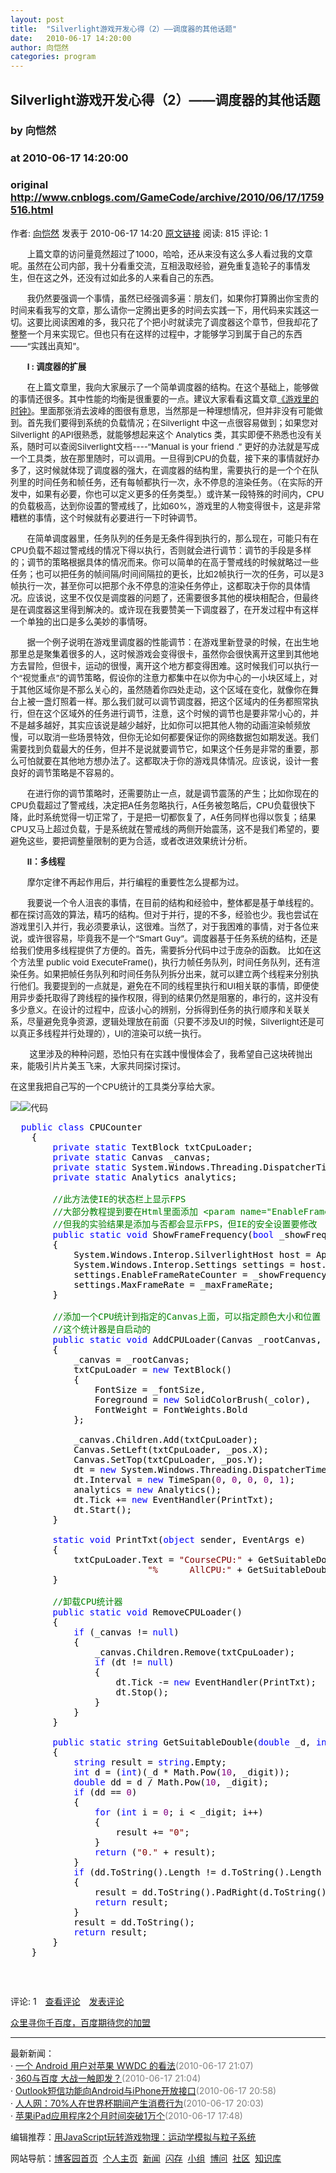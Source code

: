 ```yaml
---
layout: post
title:  "Silverlight游戏开发心得（2）——调度器的其他话题"
date:   2010-06-17 14:20:00
author: 向恺然
categories: program
---
```


## Silverlight游戏开发心得（2）——调度器的其他话题
### by 向恺然
### at 2010-06-17 14:20:00
### original <http://www.cnblogs.com/GameCode/archive/2010/06/17/1759516.html>

<p><a href="http://www.cnblogs.com/GameCode/"><img src="http://pic.cnblogs.com/face/u129547.png" alt="" border="0"></a><br>作者: <a href="http://www.cnblogs.com/GameCode/">向恺然</a> 发表于 2010-06-17 14:20 <a href="http://www.cnblogs.com/GameCode/archive/2010/06/17/1759516.html">原文链接</a> 阅读: 815 评论: 1</p><p><span style="font-size:10pt">　　上篇文章的访问量竟然超过了1000，哈哈，还从来没有这么多人看过我的文章呢。虽然在公司内部，我十分看重交流，互相汲取经验，避免重复造轮子的事情发生，但在这之外，还没有过如此多的人来看自己的东西。</span></p>
<p><span style="font-size:10pt">　　我仍然要强调一个事情，虽然已经强调多遍：朋友们，如果你打算腾出你宝贵的时间来看我写的文章，那么请你一定腾出更多的时间去实践一下，用代码来实践这一切。这要比阅读困难的多，我只花了个把小时就读完了调度器这个章节，但我却花了整整一个月来实现它。但也只有在这样的过程中，才能够学习到属于自己的东西——“实践出真知”。</span></p>
<p><span style="font-size:10pt">　　<strong>I : 调度器的扩展</strong></span></p>
<p><span style="font-size:10pt">　　在上篇文章里，我向大家展示了一个简单调度器的结构。在这个基础上，能够做的事情还很多。其中性能的均衡是很重要的一点。建议大家看看这篇文章</span><a href="http://www.cnblogs.com/GameCode/archive/2010/06/11/1756463.html"><span style="font-size:10pt">《游戏里的时钟》</span></a><span style="font-size:10pt">。里面那张消去波峰的图很有意思，当然那是一种理想情况，但并非没有可能做到。首先我们要得到系统的负载情况；在Silverlight 中这一点很容易做到；如果您对Silverlight 的API很熟悉，就能够想起来这个 Analytics 类，其实即便不熟悉也没有关系，随时可以查阅Silverlight文档----“Manual is your friend .” 更好的办法就是写成一个工具类，放在那里随时，可以调用。一旦得到CPU的负载，接下来的事情就好办多了，这时候就体现了调度器的强大，在调度器的结构里，需要执行的是一个个在队列里的时间任务和帧任务，还有每帧都执行一次，永不停息的渲染任务。（在实际的开发中，如果有必要，你也可以定义更多的任务类型。）或许某一段特殊的时间内，CPU的负载极高，达到你设置的警戒线了，比如60%，游戏里的人物变得很卡，这是非常糟糕的事情，这个时候就有必要进行一下时钟调节。</span></p>
<p><span style="font-size:10pt">　　在简单调度器里，任务队列的任务是无条件得到执行的，那么现在，可能只有在CPU负载不超过警戒线的情况下得以执行，否则就会进行调节：调节的手段是多样的；调节的策略根据具体的情况而来。你可以简单的在高于警戒线的时候就略过一些任务；也可以把任务的帧间隔/时间间隔拉的更长，比如2帧执行一次的任务，可以是3帧执行一次，甚至你可以把那个永不停息的渲染任务停止，这都取决于你的具体情况。应该说，这里不仅仅是调度器的问题了，还需要很多其他的模块相配合，但最终是在调度器这里得到解决的。或许现在我要赞美一下调度器了，在开发过程中有这样一个单独的出口是多么美妙的事情呀。</span></p>
<p><span style="font-size:10pt">　　据一个例子说明在游戏里调度器的性能调节：在游戏里新登录的时候，在出生地那里总是聚集着很多的人，这时候游戏会变得很卡，虽然你会很快离开这里到其他地方去冒险，但很卡，运动的很慢，离开这个地方都变得困难。这时候我们可以执行一个“视觉重点”的调节策略，假设你的注意力都集中在以你为中心的一小块区域上，对于其他区域你是不那么关心的，虽然随着你四处走动，这个区域在变化，就像你在舞台上被一盏灯照着一样。那么我们就可以调节调度器，把这个区域内的任务都照常执行，但在这个区域外的任务进行调节，注意，这个时候的调节也是要非常小心的，并不是越多越好，其实应该说是越少越好，比如你可以把其他人物的动画渲染帧频放慢，可以取消一些场景特效，但你无论如何都要保证你的网络数据包如期发送。我们需要找到负载最大的任务，但并不是说就要调节它，如果这个任务是非常的重要，那么可怕就要在其他地方想办法了。这都取决于你的游戏具体情况。应该说，设计一套良好的调节策略是不容易的。</span></p>
<p><span style="font-size:10pt">　　在进行你的调节策略时，还需要防止一点，就是调节震荡的产生；比如你现在的CPU负载超过了警戒线，决定把A任务忽略执行，A任务被忽略后，CPU负载很快下降，此时系统觉得一切正常了，于是把一切都恢复了，A任务同样也得以恢复；结果CPU又马上超过负载，于是系统就在警戒线的两侧开始震荡，这不是我们希望的，要避免这些，要把调整量限制的更为合适，或者改进效果统计分析。</span></p>
<p><span style="font-size:10pt"><strong>　　II：多线程</strong></span></p>
<p><span style="font-size:10pt">　　摩尔定律不再起作用后，并行编程的重要性怎么提都为过。</span></p>
<p><span style="font-size:10pt">　　我要说一个令人沮丧的事情，在目前的结构和经验中，整体都是基于单线程的。都在探讨高效的算法，精巧的结构。但对于并行，提的不多，经验也少。我也尝试在游戏里引入并行，我必须要承认，这很难。当然了，对于我困难的事情，对于各位来说，或许很容易，毕竟我不是一个“Smart Guy”。调度器基于任务系统的结构，还是给我们使用多线程提供了方便的。首先，需要拆分代码中过于庞杂的函数。 比如在这个方法里 public void ExecuteFrame()，执行力帧任务队列，时间任务队列，还有渲染任务。如果把帧任务队列和时间任务队列拆分出来，就可以建立两个线程来分别执行他们。我要提到的一点就是，避免在不同的线程里执行和UI相关联的事情，即便使用异步委托取得了跨线程的操作权限，得到的结果仍然是阻塞的，串行的，这并没有多少意义。在设计的过程中，应该小心的辨别，分拆得到任务的执行顺序和关联关系，尽量避免竞争资源，逻辑处理放在前面（只要不涉及UI的时候，Silverlight还是可以真正多线程并行处理的），UI的渲染可以统一执行。</span></p>
<p><span style="font-size:10pt"> 　　这里涉及的种种问题，恐怕只有在实践中慢慢体会了，我希望自己这块砖抛出来，能吸引片片美玉飞来，大家共同探讨探讨。</span></p>
<p><span style="font-size:10pt">在这里我把自己写的一个CPU统计的工具类分享给大家。</span></p>
<p><span style="font-size:10pt"></span></p>
<div><img src="http://images.cnblogs.com/OutliningIndicators/ContractedBlock.gif"><img src="http://images.cnblogs.com/OutliningIndicators/ExpandedBlockStart.gif"><span>代码</span>
<div>
<pre><div><span style="color:#000000">  </span><span style="color:#0000ff">public</span><span style="color:#000000"> </span><span style="color:#0000ff">class</span><span style="color:#000000"> CPUCounter<br>    {<br>        </span><span style="color:#0000ff">private</span><span style="color:#000000"> </span><span style="color:#0000ff">static</span><span style="color:#000000"> TextBlock txtCpuLoader;<br>        </span><span style="color:#0000ff">private</span><span style="color:#000000"> </span><span style="color:#0000ff">static</span><span style="color:#000000"> Canvas _canvas;<br>        </span><span style="color:#0000ff">private</span><span style="color:#000000"> </span><span style="color:#0000ff">static</span><span style="color:#000000"> System.Windows.Threading.DispatcherTimer dt;<br>        </span><span style="color:#0000ff">private</span><span style="color:#000000"> </span><span style="color:#0000ff">static</span><span style="color:#000000"> Analytics analytics;<br><br>        </span><span style="color:#008000">//</span><span style="color:#008000">此方法使IE的状态栏上显示FPS<br>        </span><span style="color:#008000">//</span><span style="color:#008000">大部分教程提到要在Html里面添加 &lt;param name=&quot;EnableFrameRateCounter&quot; value=&quot;true&quot;/&gt;，<br>        </span><span style="color:#008000">//</span><span style="color:#008000">但我的实验结果是添加与否都会显示FPS，但IE的安全设置要修改</span><span style="color:#008000"><br></span><span style="color:#000000">        </span><span style="color:#0000ff">public</span><span style="color:#000000"> </span><span style="color:#0000ff">static</span><span style="color:#000000"> </span><span style="color:#0000ff">void</span><span style="color:#000000"> ShowFrameFrequency(</span><span style="color:#0000ff">bool</span><span style="color:#000000"> _showFrequency, </span><span style="color:#0000ff">int</span><span style="color:#000000"> _maxFrameRate)<br>        {<br>            System.Windows.Interop.SilverlightHost host </span><span style="color:#000000">=</span><span style="color:#000000"> Application.Current.Host;<br>            System.Windows.Interop.Settings settings </span><span style="color:#000000">=</span><span style="color:#000000"> host.Settings;<br>            settings.EnableFrameRateCounter </span><span style="color:#000000">=</span><span style="color:#000000"> _showFrequency;<br>            settings.MaxFrameRate </span><span style="color:#000000">=</span><span style="color:#000000"> _maxFrameRate;<br>        }<br><br>        </span><span style="color:#008000">//</span><span style="color:#008000">添加一个CPU统计到指定的Canvas上面，可以指定颜色大小和位置<br>        </span><span style="color:#008000">//</span><span style="color:#008000">这个统计器是自启动的</span><span style="color:#008000"><br></span><span style="color:#000000">        </span><span style="color:#0000ff">public</span><span style="color:#000000"> </span><span style="color:#0000ff">static</span><span style="color:#000000"> </span><span style="color:#0000ff">void</span><span style="color:#000000"> AddCPULoader(Canvas _rootCanvas, </span><span style="color:#0000ff">int</span><span style="color:#000000"> _fontSize, Color _color, Point _pos)<br>        {<br>            _canvas </span><span style="color:#000000">=</span><span style="color:#000000"> _rootCanvas;<br>            txtCpuLoader </span><span style="color:#000000">=</span><span style="color:#000000"> </span><span style="color:#0000ff">new</span><span style="color:#000000"> TextBlock()<br>            {<br>                FontSize </span><span style="color:#000000">=</span><span style="color:#000000"> _fontSize,<br>                Foreground </span><span style="color:#000000">=</span><span style="color:#000000"> </span><span style="color:#0000ff">new</span><span style="color:#000000"> SolidColorBrush(_color),<br>                FontWeight </span><span style="color:#000000">=</span><span style="color:#000000"> FontWeights.Bold<br>            };<br><br>            _canvas.Children.Add(txtCpuLoader);<br>            Canvas.SetLeft(txtCpuLoader, _pos.X);<br>            Canvas.SetTop(txtCpuLoader, _pos.Y);<br>            dt </span><span style="color:#000000">=</span><span style="color:#000000"> </span><span style="color:#0000ff">new</span><span style="color:#000000"> System.Windows.Threading.DispatcherTimer();<br>            dt.Interval </span><span style="color:#000000">=</span><span style="color:#000000"> </span><span style="color:#0000ff">new</span><span style="color:#000000"> TimeSpan(</span><span style="color:#800080">0</span><span style="color:#000000">, </span><span style="color:#800080">0</span><span style="color:#000000">, </span><span style="color:#800080">0</span><span style="color:#000000">, </span><span style="color:#800080">0</span><span style="color:#000000">, </span><span style="color:#800080">1</span><span style="color:#000000">);<br>            analytics </span><span style="color:#000000">=</span><span style="color:#000000"> </span><span style="color:#0000ff">new</span><span style="color:#000000"> Analytics();<br>            dt.Tick </span><span style="color:#000000">+=</span><span style="color:#000000"> </span><span style="color:#0000ff">new</span><span style="color:#000000"> EventHandler(PrintTxt);<br>            dt.Start();<br>        }<br><br>        </span><span style="color:#0000ff">static</span><span style="color:#000000"> </span><span style="color:#0000ff">void</span><span style="color:#000000"> PrintTxt(</span><span style="color:#0000ff">object</span><span style="color:#000000"> sender, EventArgs e)<br>        {<br>            txtCpuLoader.Text </span><span style="color:#000000">=</span><span style="color:#000000"> </span><span style="color:#800000">"</span><span style="color:#800000">CourseCPU:</span><span style="color:#800000">"</span><span style="color:#000000"> </span><span style="color:#000000">+</span><span style="color:#000000"> GetSuitableDouble(analytics.AverageProcessLoad, </span><span style="color:#800080">2</span><span style="color:#000000">) </span><span style="color:#000000">+</span><span style="color:#000000"><br>                          </span><span style="color:#800000">"</span><span style="color:#800000">%      AllCPU:</span><span style="color:#800000">"</span><span style="color:#000000"> </span><span style="color:#000000">+</span><span style="color:#000000"> GetSuitableDouble(analytics.AverageProcessorLoad, </span><span style="color:#800080">2</span><span style="color:#000000">) </span><span style="color:#000000">+</span><span style="color:#000000"> </span><span style="color:#800000">"</span><span style="color:#800000">%</span><span style="color:#800000">"</span><span style="color:#000000">;<br>        }<br><br>        </span><span style="color:#008000">//</span><span style="color:#008000">卸载CPU统计器</span><span style="color:#008000"><br></span><span style="color:#000000">        </span><span style="color:#0000ff">public</span><span style="color:#000000"> </span><span style="color:#0000ff">static</span><span style="color:#000000"> </span><span style="color:#0000ff">void</span><span style="color:#000000"> RemoveCPULoader()<br>        {<br>            </span><span style="color:#0000ff">if</span><span style="color:#000000"> (_canvas </span><span style="color:#000000">!=</span><span style="color:#000000"> </span><span style="color:#0000ff">null</span><span style="color:#000000">)<br>            {<br>                _canvas.Children.Remove(txtCpuLoader);<br>                </span><span style="color:#0000ff">if</span><span style="color:#000000"> (dt </span><span style="color:#000000">!=</span><span style="color:#000000"> </span><span style="color:#0000ff">null</span><span style="color:#000000">)<br>                {<br>                    dt.Tick </span><span style="color:#000000">-=</span><span style="color:#000000"> </span><span style="color:#0000ff">new</span><span style="color:#000000"> EventHandler(PrintTxt);<br>                    dt.Stop();<br>                }<br>            }<br>        }<br><br>        </span><span style="color:#0000ff">public</span><span style="color:#000000"> </span><span style="color:#0000ff">static</span><span style="color:#000000"> </span><span style="color:#0000ff">string</span><span style="color:#000000"> GetSuitableDouble(</span><span style="color:#0000ff">double</span><span style="color:#000000"> _d, </span><span style="color:#0000ff">int</span><span style="color:#000000"> _digit)<br>        {<br>            </span><span style="color:#0000ff">string</span><span style="color:#000000"> result </span><span style="color:#000000">=</span><span style="color:#000000"> </span><span style="color:#0000ff">string</span><span style="color:#000000">.Empty;<br>            </span><span style="color:#0000ff">int</span><span style="color:#000000"> d </span><span style="color:#000000">=</span><span style="color:#000000"> (</span><span style="color:#0000ff">int</span><span style="color:#000000">)(_d </span><span style="color:#000000">*</span><span style="color:#000000"> Math.Pow(</span><span style="color:#800080">10</span><span style="color:#000000">, _digit));<br>            </span><span style="color:#0000ff">double</span><span style="color:#000000"> dd </span><span style="color:#000000">=</span><span style="color:#000000"> d </span><span style="color:#000000">/</span><span style="color:#000000"> Math.Pow(</span><span style="color:#800080">10</span><span style="color:#000000">, _digit);<br>            </span><span style="color:#0000ff">if</span><span style="color:#000000"> (dd </span><span style="color:#000000">==</span><span style="color:#000000"> </span><span style="color:#800080">0</span><span style="color:#000000">)<br>            {<br>                </span><span style="color:#0000ff">for</span><span style="color:#000000"> (</span><span style="color:#0000ff">int</span><span style="color:#000000"> i </span><span style="color:#000000">=</span><span style="color:#000000"> </span><span style="color:#800080">0</span><span style="color:#000000">; i </span><span style="color:#000000">&lt;</span><span style="color:#000000"> _digit; i</span><span style="color:#000000">++</span><span style="color:#000000">)<br>                {<br>                    result </span><span style="color:#000000">+=</span><span style="color:#000000"> </span><span style="color:#800000">"</span><span style="color:#800000">0</span><span style="color:#800000">"</span><span style="color:#000000">;<br>                }<br>                </span><span style="color:#0000ff">return</span><span style="color:#000000"> (</span><span style="color:#800000">"</span><span style="color:#800000">0.</span><span style="color:#800000">"</span><span style="color:#000000"> </span><span style="color:#000000">+</span><span style="color:#000000"> result);<br>            }<br>            </span><span style="color:#0000ff">if</span><span style="color:#000000"> (dd.ToString().Length </span><span style="color:#000000">!=</span><span style="color:#000000"> d.ToString().Length </span><span style="color:#000000">+</span><span style="color:#000000"> </span><span style="color:#800080">1</span><span style="color:#000000">)<br>            {<br>                result </span><span style="color:#000000">=</span><span style="color:#000000"> dd.ToString().PadRight(d.ToString().Length </span><span style="color:#000000">+</span><span style="color:#000000"> </span><span style="color:#800080">1</span><span style="color:#000000">, </span><span style="color:#800000">'</span><span style="color:#800000">0</span><span style="color:#800000">'</span><span style="color:#000000">);<br>                </span><span style="color:#0000ff">return</span><span style="color:#000000"> result;<br>            }<br>            result </span><span style="color:#000000">=</span><span style="color:#000000"> dd.ToString();<br>            </span><span style="color:#0000ff">return</span><span style="color:#000000"> result;<br>        }<br>    }</span></div></pre>
</div>
</div>
<p> </p><img src="http://www.cnblogs.com/GameCode/aggbug/1759516.html?type=1" width="1" height="1" alt=""><p>评论: 1　<a href="http://www.cnblogs.com/GameCode/archive/2010/06/17/1759516.html#pagedcomment">查看评论</a>　<a href="http://www.cnblogs.com/GameCode/archive/2010/06/17/1759516.html#commentform">发表评论</a></p><p><a href="http://a4.yeshj.com/rd/35721/">众里寻你千百度，百度期待您的加盟</a></p><hr><p>最新新闻：<br>· <a href="http://news.cnblogs.com/n/66471/">一个 Android 用户对苹果 WWDC 的看法</a><span style="color:gray">(2010-06-17 21:07)</span><br>· <a href="http://news.cnblogs.com/n/66470/">360与百度 大战一触即发？</a><span style="color:gray">(2010-06-17 21:04)</span><br>· <a href="http://news.cnblogs.com/n/66469/">Outlook短信功能向Android与iPhone开放接口</a><span style="color:gray">(2010-06-17 20:58)</span><br>· <a href="http://news.cnblogs.com/n/66468/">人人网：70%人在世界杯期间产生消费行为</a><span style="color:gray">(2010-06-17 20:03)</span><br>· <a href="http://news.cnblogs.com/n/66467/">苹果iPad应用程序2个月时间突破1万个</a><span style="color:gray">(2010-06-17 17:48)</span><br></p><p>编辑推荐：<a href="http://www.cnblogs.com/miloyip/archive/2010/06/14/Kinematics_ParticleSystem.html">用JavaScript玩转游戏物理：运动学模拟与粒子系统</a><br></p><p>网站导航：<a href="http://www.cnblogs.com">博客园首页</a>  <a href="http://home.cnblogs.com/">个人主页</a>  <a href="http://news.cnblogs.com">新闻</a>  <a href="http://home.cnblogs.com/ing/">闪存</a>  <a href="http://home.cnblogs.com/group/">小组</a>  <a href="http://space.cnblogs.com/q/">博问</a>  <a href="http://space.cnblogs.com">社区</a>  <a href="http://kb.cnblogs.com">知识库</a></p>